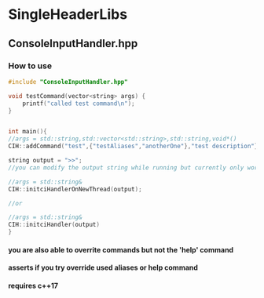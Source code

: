 # SingleHeaderLibs

## ConsoleInputHandler.hpp
### How to use
```c++
#include "ConsoleInputHandler.hpp"

void testCommand(vector<string> args) {
	printf("called test command\n");
}


int main(){
//args = std::string,std::vector<std::string>,std::string,void*()
CIH::addCommand("test",{"testAliases","anotherOne"},"test description"},testCommand)

string output = ">>";
//you can modify the output string while running but currently only works with initciHandlerOnNewThread

//args = std::string&
CIH::initciHandlerOnNewThread(output);

//or 

//args = std::string&
CIH::initciHandler(output)
}
```

#### you are also able to overrite commands but not the 'help' command
#### asserts if you try override used aliases or help command
#### requires c++17
